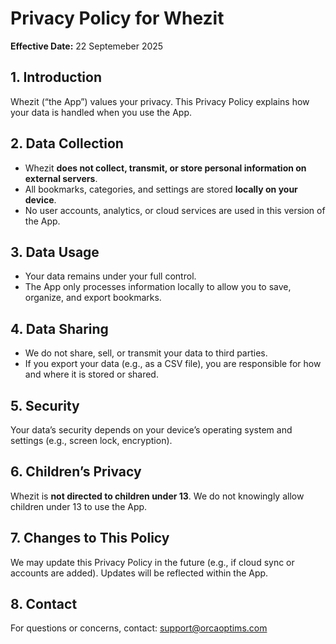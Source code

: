 # Privacy Policy for Whezit

**Effective Date:** 22 Septemeber 2025

## 1. Introduction
Whezit (“the App”) values your privacy. This Privacy Policy explains how your data is handled when you use the App.

## 2. Data Collection
- Whezit **does not collect, transmit, or store personal information on external servers**.
- All bookmarks, categories, and settings are stored **locally on your device**.
- No user accounts, analytics, or cloud services are used in this version of the App.

## 3. Data Usage
- Your data remains under your full control.
- The App only processes information locally to allow you to save, organize, and export bookmarks.

## 4. Data Sharing
- We do not share, sell, or transmit your data to third parties.
- If you export your data (e.g., as a CSV file), you are responsible for how and where it is stored or shared.

## 5. Security
Your data’s security depends on your device’s operating system and settings (e.g., screen lock, encryption).

## 6. Children’s Privacy
Whezit is **not directed to children under 13**. We do not knowingly allow children under 13 to use the App.

## 7. Changes to This Policy
We may update this Privacy Policy in the future (e.g., if cloud sync or accounts are added). Updates will be reflected within the App.

## 8. Contact
For questions or concerns, contact: support@orcaoptims.com
